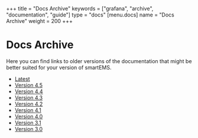 +++
title = "Docs Archive"
keywords = ["grafana", "archive", "documentation", "guide"]
type = "docs"
[menu.docs]
name = "Docs Archive"
weight = 200
+++

# Docs Archive

Here you can find links to older versions of the documentation that might be better suited for your version
of smartEMS.

- [Latest](http://docs.grafana.org)
- [Version 4.5](http://docs.grafana.org/v4.5)
- [Version 4.4](http://docs.grafana.org/v4.4)
- [Version 4.3](http://docs.grafana.org/v4.3)
- [Version 4.2](http://docs.grafana.org/v4.2)
- [Version 4.1](http://docs.grafana.org/v4.1)
- [Version 4.0](http://docs.grafana.org/v4.0)
- [Version 3.1](http://docs.grafana.org/v3.1)
- [Version 3.0](http://docs.grafana.org/v3.0)
